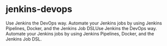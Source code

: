# jenkins-devops
Use Jenkins the DevOps way. Automate your Jenkins jobs by using Jenkins Pipelines, Docker, and the Jenkins Job DSLUse Jenkins the DevOps way. Automate your Jenkins jobs by using Jenkins Pipelines, Docker, and the Jenkins Job DSL.
